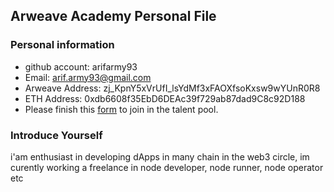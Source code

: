 ## Arweave Academy Personal File

### Personal information

- github account: arifarmy93
- Email: arif.army93@gmail.com
- Arweave Address: zj_KpnY5xVrUfI_lsYdMf3xFAOXfsoKxsw9wYUnR0R8
- ETH Address: 0xdb6608f35EbD6DEAc39f729ab87dad9C8c92D188
- Please finish this [form](https://docs.google.com/forms/d/e/1FAIpQLSfWA5fIIcBgmRppm3jNz5vmf9Mai_QMVil-2pO4r7YKn_Zhtw/viewform?usp=sf_link) to join in the talent pool.

### Introduce Yourself
 i'am enthusiast in developing dApps in many chain in the web3 circle, im curently working a freelance in node developer, node runner, node operator etc